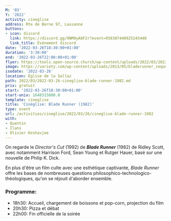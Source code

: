 ```yaml
---
M: '03'
Y: '2022'
activity: cineglise
address: Rte de Berne 97, Lausanne
buttons:
- icon: discord
  link: https://discord.gg/9NM9yA8F2r?event=950307440925245440
  link_title: Événement discord
date: '2022-03-26T18:30:00+01:00'
duration: '3:30:00'
end: '2022-03-26T22:00:00+01:00'
flyer: https://tools.open-source.church/wp-content/uploads/2022/03/2022-03-26-cineglise-bladerunner_square.jpg
image: https://variety.com/wp-content/uploads/2013/05/bladerunner_sequel.jpg
isodate: '2022-03-26'
location: Église de la Sallaz
path: 2022/03/2022-03-26-cineglise-blade-runner-1982.md
prix: gratuit
start: '2022-03-26T18:30:00+01:00'
start-unix: 1648315800.0
template: cineglise
title: 'Cinéglise: Blade Runner (1982)'
type: event
url: /activities/cineglise/2022/03/26/cineglise-blade-runner-1982
with:
- Quentin
- Ilans
- Olivier Keshavjee
---
```

On regarde le *Director's Cut* (1992) de ***Blade Runner*** (1982) de Ridley Scott, avec notamment Harrison Ford, Sean Young et Rutger Hauer, basé sur une nouvelle de Philip K. Dick.

En plus d'être un film culte avec une esthétique captivante, *Blade Runner* offre les bases de nombreuses questions philosophico-technologico-théologiques, qu'on se réjouit d'aborder ensemble.



### Programme:

- 18h30: Accueil, chargement de boissons et pop-corn, projection du film
- 20h30: Pizza et débat
- 22h00: Fin officielle de la soirée 
